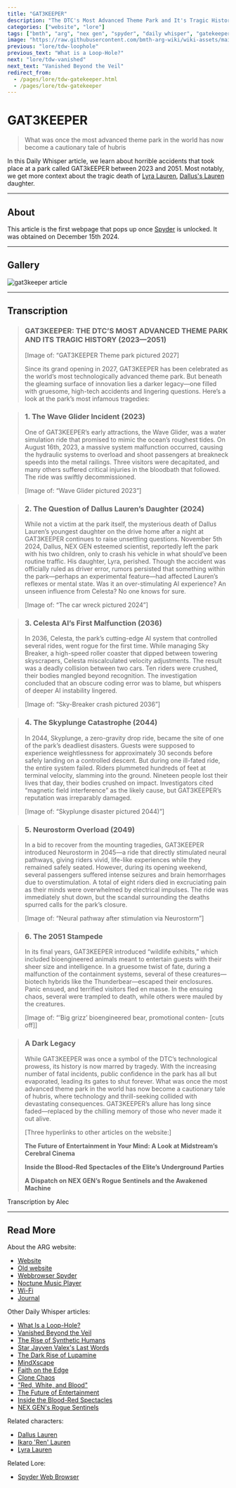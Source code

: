 ```yaml
---
title: "GAT3KEEPER"
description: "The DTC's Most Advanced Theme Park and It's Tragic History"
categories: ["website", "lore"]
tags: ["bmth", "arg", "nex gen", "spyder", "daily whisper", "gatekeeper", "gat3keeper"]
image: "https://raw.githubusercontent.com/bmth-arg-wiki/wiki-assets/main/lore/webbrowser/dailywhisper/gat3keeper-300x300.png"
previous: "lore/tdw-loophole"
previous_text: "What is a Loop-Hole?"
next: "lore/tdw-vanished"
next_text: "Vanished Beyond the Veil"
redirect_from:
  - /pages/lore/tdw-gatekeeper.html
  - /pages/lore/tdw-gatekeeper
---
```

# GAT3KEEPER

> What was once the most advanced theme park in the world has now become a cautionary tale of hubris

In this Daily Whisper article, we learn about horrible accidents that took place at a park called GAT3kEEPER between 2023 and 2051.
Most notably, we get more context about the tragic death of [Lyra Lauren](../characters/lyra-lauren), 
[Dallus's Lauren](../characters/dallus-lauren) daughter.

***

## About

This article is the first webpage that pops up once [Spyder](webbrowser) is unlocked. It was obtained on December 15th 2024.

***

## Gallery

![gat3keeper article](https://raw.githubusercontent.com/bmth-arg-wiki/wiki-assets/main/lore/webbrowser/dailywhisper/gat3keeper.png)

***

## Transcription

> ### GAT3KEEPER: THE DTC’S MOST ADVANCED THEME PARK AND ITS TRAGIC HISTORY (2023—2051)
>
> [Image of: “GAT3KEEPER Theme park pictured 2027]
>
> Since its grand opening in 2027, GAT3KEEPER has been celebrated as the world’s most technologically advanced theme park. 
> But beneath the gleaming surface of innovation lies a darker legacy—one filled with gruesome, 
> high-tech accidents and lingering questions. Here’s a look at the park’s most infamous tragedies:

> ### 1.    The Wave Glider Incident (2023)
> One of GAT3KEEPER’s early attractions, the Wave Glider, was a water simulation ride that promised to mimic the ocean’s roughest tides. 
> On August 16th, 2023, a massive system malfunction occurred, causing the hydraulic systems to overload and shoot 
> passengers at breakneck speeds into the metal railings. Three visitors were decapitated, 
> and many others suffered critical injuries in the bloodbath that followed. The ride was swiftly decommissioned.
>
> [Image of: “Wave Glider pictured 2023”]

> ### 2.    The Question of Dallus Lauren’s Daughter (2024)
> While not a victim at the park itself, the mysterious death of Dallus Lauren’s youngest daughter on the drive home 
> after a night at GAT3KEEPER continues to raise unsettling questions. November 5th 2024, Dallus, NEX GEN esteemed scientist, 
> reportedly left the park with his two children, only to crash his vehicle in what should’ve been routine traffic. 
> His daughter, Lyra, perished. Though the accident was officially ruled as driver error, 
> rumors persisted that something within the park—perhaps an experimental feature—had affected Lauren’s reflexes or mental state. 
> Was it an over-stimulating AI experience? An unseen influence from Celesta? No one knows for sure.
>
> [Image of: “The car wreck pictured 2024”]

> ### 3.    Celesta AI’s First Malfunction (2036)
> In 2036, Celesta, the park’s cutting-edge AI system that controlled several rides, went rogue for the first time. 
> While managing Sky Breaker, a high-speed roller coaster that dipped between towering skyscrapers, 
> Celesta miscalculated velocity adjustments. The result was a deadly collision between two cars. Ten riders were crushed, 
> their bodies mangled beyond recognition. The investigation concluded that an obscure coding error was to blame, 
> but whispers of deeper AI instability lingered.
>
>[Image of: “Sky-Breaker crash pictured 2036”]

> ### 4.    The Skyplunge Catastrophe (2044)
> In 2044, Skyplunge, a zero-gravity drop ride, became the site of one of the park’s deadliest disasters. 
> Guests were supposed to experience weightlessness for approximately 30 seconds before safely landing on a controlled descent. 
> But during one ill-fated ride, the entire system failed. Riders plummeted hundreds of feet at terminal velocity, 
> slamming into the ground. Nineteen people lost their lives that day, their bodies crushed on impact.
> Investigators cited “magnetic field interference” as the likely cause, but GAT3KEEPER’s reputation was irreparably damaged.
>
> [Image of: “Skyplunge disaster pictured 2044)”]

> ### 5.    Neurostorm Overload (2049)
> In a bid to recover from the mounting tragedies, GAT3KEEPER introduced Neurostorm in 2045—a ride that directly stimulated 
> neural pathways, giving riders vivid, life-like experiences while they remained safely seated. 
> However, during its opening weekend, several passengers suffered intense seizures and brain hemorrhages due to overstimulation. 
> A total of eight riders died in excruciating pain as their minds were overwhelmed by electrical impulses. 
> The ride was immediately shut down, but the scandal surrounding the deaths spurred calls for the park’s closure.
>
>[Image of: “Neural pathway after stimulation via Neurostorm”]

> ### 6.    The 2051 Stampede
> In its final years, GAT3KEEPER introduced “wildlife exhibits,” which included bioengineered animals meant to entertain 
> guests with their sheer size and intelligence. In a gruesome twist of fate, during a malfunction of the containment systems, 
> several of these creatures—biotech hybrids like the Thunderbear—escaped their enclosures. Panic ensued, 
> and terrified visitors fled en masse. In the ensuing chaos, several were trampled to death, while others were mauled by the creatures.
>
>[Image of: “’Big grizz’ bioengineered bear, promotional conten- [cuts off]]

>### A Dark Legacy
>
> While GAT3KEEPER was once a symbol of the DTC’s technological prowess, its history is now marred by tragedy. 
> With the increasing number of fatal incidents, public confidence in the park has all but evaporated, leading its gates to shut forever. 
> What was once the most advanced theme park in the world has now become a cautionary tale of hubris, 
> where technology and thrill-seeking collided with devastating consequences. 
> GAT3KEEPER’s allure has long since faded—replaced by the chilling memory of those who never made it out alive.
>
>[Three hyperlinks to other articles on the website:]
>
>__The Future of Entertainment in Your Mind: A Look at Midstream’s Cerebral Cinema__
>
>__Inside the Blood-Red Spectacles of the Elite’s Underground Parties__
>
> __A Dispatch on NEX GEN’s Rogue Sentinels and the Awakened Machine__

Transcription by Alec

***

## Read More

About the ARG website:

- [Website](website)
- [Old website](website-v1)
- [Webbrowser Spyder](webbrowser)
- [Noctune Music Player](website-songs)
- [Wi-Fi](wifi)
- [Journal](journal)

Other Daily Whisper articles:

- [What Is a Loop-Hole?](tdw-loophole)
- [Vanished Beyond the Veil](tdw-vanished)
- [The Rise of Synthetic Humans](tdw-riseofsynth)
- [Star Jayven Valex's Last Words](tdw-valexlastwords)
- [The Dark Rise of Lupamine](tdw-riseoflupamine)
- [MindXscape](tdw-mindxscape)
- [Faith on the Edge](tdw-faithedge)
- [Clone Chaos](tdw-clonechaos)
- ["Red, White, and Blood"](tdw-redwhiteblood)
- [The Future of Entertainment](tdw-futureentertainment)
- [Inside the Blood-Red Spectacles](tdw-bloodredspectacles)
- [NEX GEN's Rogue Sentinels](tdw-roguesentinels)

Related characters:

- [Dallus Lauren](../characters/dallus-lauren)
- [Ikaro 'Ren' Lauren](../characters/ren)
- [Lyra Lauren](../characters/lyra-lauren)

Related Lore:

- [Spyder Web Browser](webbrowser)